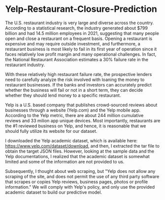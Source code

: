 # Yelp-Restaurant-Closure-Prediction

The U.S. restaurant industry is very large and diverse across the country. According to a statistical research, the industry generated about $799 billion and had 14.5 million employees in 2021, suggesting that many people open and close a restaurant on a frequent basis. Opening a restaurant is expensive and may require outside investment, and furthermore, a restaurant business is most likely to fail in its first year of operation since it faces relatively low profit margin and many operational challenges. In fact, the National Restaurant Association estimates a 30\% failure rate in the restaurant industry. 

With these relatively high restaurant failure rate, the prospective lenders need to carefully analyze the risk involved with loaning the money to restaurant businesses. If the banks and investors can accurately predict whether the business will fail or not in a short term, they can decide whether they should lend money to a specific restaurant.

Yelp is a U.S. based company that publishes crowd-sourced reviews about businesses through a website (Yelp.com) and the Yelp mobile app. According to the Yelp metric, there are about 244 million cumulative reviews and 33 milion app unique devices. Most importantly, restaurants are the #1 reviewed business on Yelp, and hence, it is reasonable that we should fully utilize its website for our dataset.

I downloaded the Yelp academic dataset, which is available here: https://www.yelp.com/dataset/download, and then, I extracted the tar file to obtain the target JSON files. However, looking at the sample data and the Yelp documentations, I realized that the academic dataset is somewhat limited and some of the information are not provided to us.

Subsequently, I thought about web scraping, but "Yelp does not allow any scraping of the site, and does not permit the use of any third party software that scrapes or copies Yelp reviews, business pages, photos or profile information." We will comply with Yelp's policy, and only use the provided academic dataset to build our predictive model.
